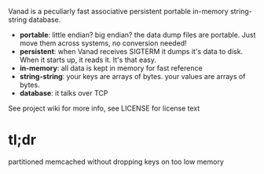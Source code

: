 Vanad is a peculiarly fast associative persistent portable in-memory string-string database.

+ **portable**: little endian? big endian? the data dump files are portable. Just move them across systems, no conversion needed!
+ **persistent**: when Vanad receives SIGTERM it dumps it's data to disk. When it starts up, it reads it. It's that easy.
+ **in-memory**: all data is kept in memory for fast reference
+ **string-string**: your keys are arrays of bytes. your values are arrays of bytes.
+ **database**: it talks over TCP

See project wiki for more info, see LICENSE for license text

# tl;dr 
partitioned memcached without dropping keys on too low memory